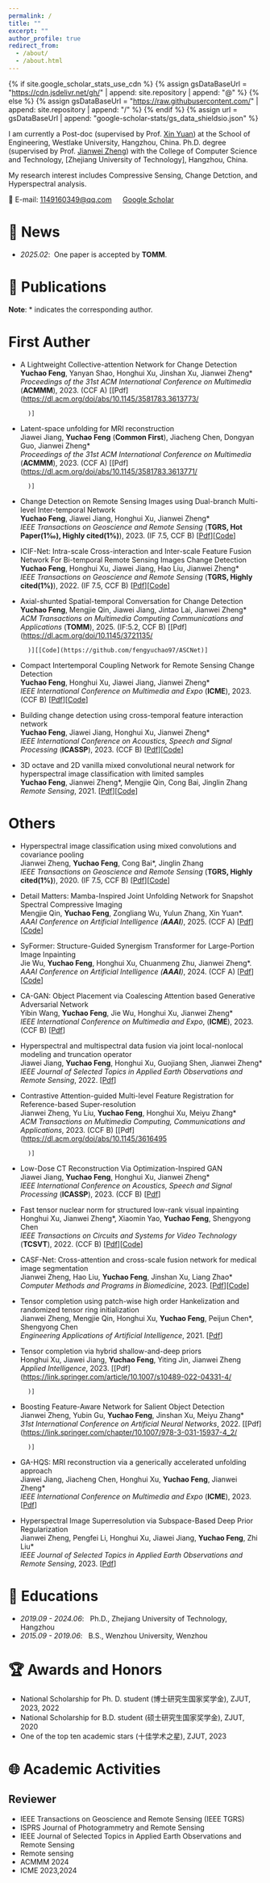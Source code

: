 ```yaml
---
permalink: /
title: ""
excerpt: ""
author_profile: true
redirect_from: 
  - /about/
  - /about.html
---
```


{% if site.google_scholar_stats_use_cdn %}
{% assign gsDataBaseUrl = "https://cdn.jsdelivr.net/gh/" | append: site.repository | append: "@" %}
{% else %}
{% assign gsDataBaseUrl = "https://raw.githubusercontent.com/" | append: site.repository | append: "/" %}
{% endif %}
{% assign url = gsDataBaseUrl | append: "google-scholar-stats/gs_data_shieldsio.json" %}

<span class='anchor' id='about-me'></span>

I am currently a Post-doc (supervised by Prof. [Xin Yuan](https://scholar.google.com/citations?hl=zh-CN&user=cS9CbWkAAAAJ/)) at the School of Engineering, Westlake University, Hangzhou, China.
Ph.D. degree (supervised by Prof. [Jianwei Zheng](https://github.com/ZhengJianwei2/)) with the College of Computer Science and Technology, [Zhejiang University of Technology], Hangzhou, China.

My research interest includes Compressive Sensing, Change Detction, and Hyperspectral analysis. 

📧 E-mail: <1149160349@qq.com> &emsp; [Google Scholar](https://scholar.google.com/citations?hl=zh-CN&pli=1&user=uB3Yhk0AAAAJ)

# 🔔 News
- *2025.02*: &nbsp;One paper is accepted by <b>TOMM</b>.

# 📄 Publications 
<b>Note</b>: \* indicates the corresponding author. 

# First Auther
- A Lightweight Collective-attention Network for Change Detection<br>
<b>Yuchao Feng</b>, Yanyan Shao, Honghui Xu, Jinshan Xu, Jianwei Zheng\* <br>
*Proceedings of the 31st ACM International Conference on Multimedia* (<b>ACMMM</b>), 2023. (CCF A) [[Pdf](https://dl.acm.org/doi/abs/10.1145/3581783.3613773/
        
        )]
- Latent-space unfolding for MRI reconstruction<br>
Jiawei Jiang, <b>Yuchao Feng</b> (<b>Common First</b>), Jiacheng Chen, Dongyan Guo, Jianwei Zheng\* <br>
*Proceedings of the 31st ACM International Conference on Multimedia* (<b>ACMMM</b>), 2023. (CCF A) [[Pdf](https://dl.acm.org/doi/abs/10.1145/3581783.3613771/
        
        )]
- Change Detection on Remote Sensing Images using Dual-branch Multi-level Inter-temporal Network<br>
<b>Yuchao Feng</b>, Jiawei Jiang, Honghui Xu, Jianwei Zheng\* <br>
*IEEE Transactions on Geoscience and Remote Sensing* (<b>TGRS, Hot Paper(1‰), Highly cited(1%)</b>), 2023. (IF 7.5, CCF B) [[Pdf](https://ieeexplore.ieee.org/abstract/document/10034787/)][[Code](https://github.com/ZhengJianwei2/DMINet)]
- ICIF-Net: Intra-scale Cross-interaction and Inter-scale Feature Fusion Network For Bi-temporal Remote Sensing Images Change Detection<br>
<b>Yuchao Feng</b>, Honghui Xu, Jiawei Jiang, Hao Liu, Jianwei Zheng\* <br>
*IEEE Transactions on Geoscience and Remote Sensing* (<b>TGRS, Highly cited(1%)</b>), 2022. (IF 7.5, CCF B) [[Pdf](https://ieeexplore.ieee.org/abstract/document/9759285/)][[Code](https://github.com/ZhengJianwei2/ICIF-Net)]
- Axial-shunted Spatial-temporal Conversation for Change Detection<br>
<b>Yuchao Feng</b>, Mengjie Qin, Jiawei Jiang, Jintao Lai, Jianwei Zheng\* <br>
*ACM Transactions on Multimedia Computing Communications and Applications* (<b>TOMM</b>), 2025. (IF:5.2, CCF B) [[Pdf](https://dl.acm.org/doi/10.1145/3721135/
        
        )][[Code](https://github.com/fengyuchao97/ASCNet)]
- Compact Intertemporal Coupling Network for Remote Sensing Change Detection<br>
<b>Yuchao Feng</b>, Honghui Xu, Jiawei Jiang, Jianwei Zheng\* <br>
*IEEE International Conference on Multimedia and Expo* (<b>ICME</b>), 2023. (CCF B) [[Pdf](https://ieeexplore.ieee.org/abstract/document/10219785/)][[Code](https://github.com/ZhengJianwei2/CICNet)]
- Building change detection using cross-temporal feature interaction network<br>
<b>Yuchao Feng</b>, Jiawei Jiang, Honghui Xu, Jianwei Zheng\* <br>
*IEEE International Conference on Acoustics, Speech and Signal Processing* (<b>ICASSP</b>), 2023. (CCF B) [[Pdf](https://ieeexplore.ieee.org/abstract/document/10096120/)][[Code](https://github.com/ZhengJianwei2/CTFINet)]
- 3D octave and 2D vanilla mixed convolutional neural network for hyperspectral image classification with limited samples<br>
<b>Yuchao Feng</b>, Jianwei Zheng\*, Mengjie Qin, Cong Bai, Jinglin Zhang  <br>
*Remote Sensing*, 2021. [[Pdf](https://www.mdpi.com/2072-4292/13/21/4407)][[Code](https://github.com/ZhengJianwei2/MCNN-based_HSI_Classification)]

# Others
- Hyperspectral image classification using mixed convolutions and covariance pooling<br>
Jianwei Zheng, <b>Yuchao Feng</b>, Cong Bai\*, Jinglin Zhang  <br>
*IEEE Transactions on Geoscience and Remote Sensing* (<b>TGRS, Highly cited(1%)</b>), 2020. (IF 7.5, CCF B) [[Pdf](https://ieeexplore.ieee.org/abstract/document/9103280/)][[Code](https://github.com/ZhengJianwei2/MCNN-based_HSI_Classification)]
- Detail Matters: Mamba-Inspired Joint Unfolding Network for Snapshot Spectral Compressive Imaging<br>
Mengjie Qin, <b>Yuchao Feng</b>, Zongliang Wu, Yulun Zhang, Xin Yuan\*. <br>
*AAAI Conference on Artificial Intelligence (<b>AAAI</b>)*, 2025. (CCF A) [[Pdf](http://arxiv.org/pdf/2501.01262v1)][[Code](https://github.com/Mengjie-s/MiJUN)]
- SyFormer: Structure-Guided Synergism Transformer for Large-Portion Image Inpainting<br>
Jie Wu, <b>Yuchao Feng</b>, Honghui Xu, Chuanmeng Zhu, Jianwei Zheng\*. <br>
*AAAI Conference on Artificial Intelligence (<b>AAAI</b>)*, 2024. (CCF A) [[Pdf](https://ojs.aaai.org/index.php/AAAI/article/view/28417/)][[Code](https://github.com/ZhengJianwei2/SyFormer)]
- CA-GAN: Object Placement via Coalescing Attention based Generative Adversarial Network<br>
Yibin Wang, <b>Yuchao Feng</b>, Jie Wu, Honghui Xu, Jianwei Zheng\* <br>
*IEEE International Conference on Multimedia and Expo*, (<b>ICME</b>), 2023. (CCF B) [[Pdf](https://ieeexplore.ieee.org/abstract/document/10219885/)]
- Hyperspectral and multispectral data fusion via joint local-nonlocal modeling and truncation operator<br>
Jiawei Jiang, <b>Yuchao Feng</b>, Honghui Xu, Guojiang Shen, Jianwei Zheng\* <br>
*IEEE Journal of Selected Topics in Applied Earth Observations and Remote Sensing*, 2022. [[Pdf](https://ieeexplore.ieee.org/abstract/document/9829822/)]
- Contrastive Attention-guided Multi-level Feature Registration for Reference-based Super-resolution<br>
Jianwei Zheng, Yu Liu, <b>Yuchao Feng</b>, Honghui Xu, Meiyu Zhang\* <br>
*ACM Transactions on Multimedia Computing, Communications and Applications*, 2023. (CCF B) [[Pdf](https://dl.acm.org/doi/abs/10.1145/3616495
        
        )]
- Low-Dose CT Reconstruction Via Optimization-Inspired GAN<br>
Jiawei Jiang, <b>Yuchao Feng</b>, Honghui Xu, Jianwei Zheng\* <br>
*IEEE International Conference on Acoustics, Speech and Signal Processing* (<b>ICASSP</b>), 2023. (CCF B) [[Pdf](https://ieeexplore.ieee.org/abstract/document/10095096/)]
- Fast tensor nuclear norm for structured low-rank visual inpainting<br>
Honghui Xu, Jianwei Zheng\*, Xiaomin Yao, <b>Yuchao Feng</b>, Shengyong Chen <br>
*IEEE Transactions on Circuits and Systems for Video Technology* (<b>TCSVT</b>), 2022. (CCF B) [[Pdf](https://ieeexplore.ieee.org/abstract/document/9381277/)][[Code](https://github.com/ZhengJianwei2/HFTNN)]
- CASF-Net: Cross-attention and cross-scale fusion network for medical image segmentation<br>
Jianwei Zheng, Hao Liu, <b>Yuchao Feng</b>, Jinshan Xu, Liang Zhao\* <br>
*Computer Methods and Programs in Biomedicine*, 2023. [[Pdf](https://www.sciencedirect.com/science/article/abs/pii/S0169260722006885)][[Code](https://github.com/ZhengJianwei2/CASF-Net)]
- Tensor completion using patch-wise high order Hankelization and randomized tensor ring initialization<br>
Jianwei Zheng, Mengjie Qin, Honghui Xu, <b>Yuchao Feng</b>, Peijun Chen\*, Shengyong Chen <br>
*Engineering Applications of Artificial Intelligence*, 2021. [[Pdf](https://www.sciencedirect.com/science/article/pii/S0952197621003201)]
- Tensor completion via hybrid shallow-and-deep priors<br>
Honghui Xu, Jiawei Jiang, <b>Yuchao Feng</b>, Yiting Jin, Jianwei Zheng <br>
*Applied Intelligence*, 2023. [[Pdf](https://link.springer.com/article/10.1007/s10489-022-04331-4/
        
        )]
- Boosting Feature-Aware Network for Salient Object Detection<br>
Jianwei Zheng, Yubin Gu, <b>Yuchao Feng</b>, Jinshan Xu, Meiyu Zhang\* <br>
*31st International Conference on Artificial Neural Networks*, 2022. [[Pdf](https://link.springer.com/chapter/10.1007/978-3-031-15937-4_2/
        
        )]
- GA-HQS: MRI reconstruction via a generically accelerated unfolding approach<br>
Jiawei Jiang, Jiacheng Chen, Honghui Xu, <b>Yuchao Feng</b>, Jianwei Zheng\* <br>
*IEEE International Conference on Multimedia and Expo* (<b>ICME</b>), 2023. [[Pdf](https://ieeexplore.ieee.org/abstract/document/10219777/)]
- Hyperspectral Image Superresolution via Subspace-Based Deep Prior Regularization<br>
Jianwei Zheng, Pengfei Li, Honghui Xu, Jiawei Jiang, <b>Yuchao Feng</b>, Zhi Liu\* <br>
*IEEE Journal of Selected Topics in Applied Earth Observations and Remote Sensing*, 2023. [[Pdf](https://ieeexplore.ieee.org/abstract/document/10054116/)]

# 📖 Educations
- *2019.09 - 2024.06*: &nbsp; Ph.D., Zhejiang University of Technology, Hangzhou
- *2015.09 - 2019.06*: &nbsp; B.S., Wenzhou University, Wenzhou

# 🏆 Awards and Honors
- National Scholarship for Ph. D. student (博士研究生国家奖学金), ZJUT, 2023, 2022
- National Scholarship for B.D. student (硕士研究生国家奖学金), ZJUT, 2020
- One of the top ten academic stars (十佳学术之星), ZJUT, 2023



# 🌐 Academic Activities

## Reviewer
- IEEE Transactions on Geoscience and Remote Sensing (IEEE TGRS)
- ISPRS Journal of Photogrammetry and Remote Sensing
- IEEE Journal of Selected Topics in Applied Earth Observations and Remote Sensing
- Remote sensing
- ACMMM 2024
- ICME 2023,2024
